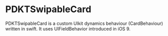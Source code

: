 # PDKTSwipableCard
PDKTSwipableCard is a custom UIkit dynamics behaviour (CardBehaviour) written in swift. It uses UIFieldBehavior introduced in iOS 9.
